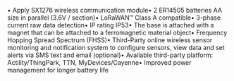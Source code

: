 • Apply SX1276 wireless communication module• 2 ER14505 batteries AA size in parallel (3.6V / section)• LoRaWAN™ Class A compatible• 3-phase current raw data detection• IP rating IP53• The base is attached with a magnet that can be attached to a ferromagnetic material object• Frequency Hopping Spread Spectrum (FHSS)• Third-Party online wireless sensor monitoring and notification system to configure sensors, view data and set alerts via SMS text and email (optional)• Available third-party platform: Actility/ThingPark, TTN, MyDevices/Cayenne• Improved power management for longer battery life
